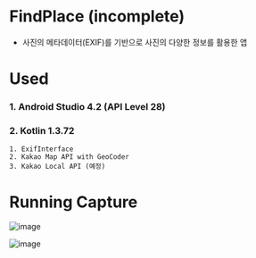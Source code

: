 # FindPlace (incomplete)
  - 사진의 메타데이터(EXIF)를 기반으로 사진의 다양한 정보를 활용한 앱
  
# Used
  ### 1. Android Studio 4.2 (API Level 28)
  ### 2. Kotlin 1.3.72
    1. ExifInterface
    2. Kakao Map API with GeoCoder
    3. Kakao Local API (예정)

# Running Capture
![image](https://user-images.githubusercontent.com/65227900/115984257-11cffc80-a5e1-11eb-8b7e-ba1376988b2b.png)

![image](https://user-images.githubusercontent.com/65227900/115984293-3c21ba00-a5e1-11eb-95d9-b06362c866e6.png)
